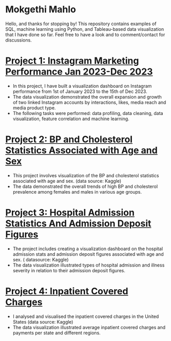 # Mokgethi Mahlo
Hello, and thanks for stopping by! This repository contains examples of SQL, machine learning using Python, and Tableau-based data visualization that I have done so far. Feel free to have a look and to comment/contact for discussions.


# [Project 1: Instagram Marketing Performance Jan 2023-Dec 2023](https://github.com/MokgethiM/mokgethi.gibhub.io/blob/main/Instagram%20marketing%20performance.png)
- In this project, I have built a visualization dashboard on Instagram performance from 1st of January 2023 to the 15th of Dec 2023.
- The data visualization demonstrated the overall expansion and growth of two linked Instagram accounts by interactions, likes, media reach and media product type.
- The following tasks were performed: data profiling, data cleaning, data visualization, feature correlation and machine learning.

# [Project 2: BP and Cholesterol Statistics Associated with Age and Sex](https://github.com/MokgethiM/mokgethi.gibhub.io/blob/main/BP%20AND%20CHOLESTEROL%20STATS.png)
- This project involves visualization of the BP and cholesterol statistics associated with age and sex. (data source: Kaggle)
- The data demonstrated the overall trends of high BP and cholesterol prevalence among females and males in various age groups.

# [Project 3: Hospital Admission Statistics And Admission Deposit Figures](https://github.com/MokgethiM/mokgethi.gibhub.io/blob/main/Hospital%20admission%20stats.png)
- The project includes creating a visualization dashboard on the hospital admission stats and admission deposit figures associated with age and sex. ( datasource: Kaggle)
- The data visualization illustrated types of hospital admission and illness severity in relation to their admission deposit figures.

# [Project 4: Inpatient Covered Charges](https://github.com/MokgethiM/mokgethi.gibhub.io/blob/main/Inpatient%20covered%20charges)
- I analysed and visualised the inpatient covered charges in the United States (data source: Kaggle)
- The data visualization illustrated average inpatient covered charges and payments per state and different regions.
